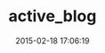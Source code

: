 ---
layout: post
title:  "active_blog"
repo:   "mchung/active_blog"
date:   2015-02-18 17:06:19
gemurl: http://github.com/mchung/active_blog
---